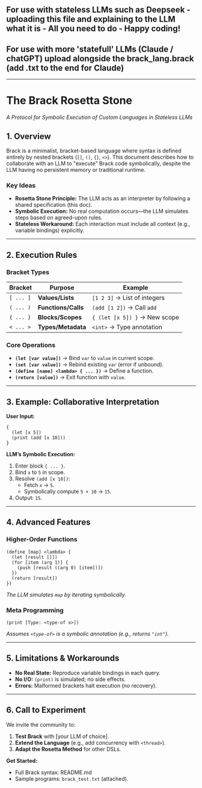 ## For use with stateless LLMs such as Deepseek - uploading this file and explaining to the LLM what it is - All you need to do - Happy coding!

## For use with more 'statefull' LLMs (Claude / chatGPT) upload alongside the brack_lang.brack (add .txt to the end for Claude)

-------------------------------------
# **The Brack Rosetta Stone**
*A Protocol for Symbolic Execution of Custom Languages in Stateless LLMs*

## **1. Overview**
Brack is a minimalist, bracket-based language where syntax is defined entirely by nested brackets (`[]`, `()`, `{}`, `<>`). This document describes how to collaborate with an LLM to "execute" Brack code symbolically, despite the LLM having no persistent memory or traditional runtime.

### **Key Ideas**
- **Rosetta Stone Principle:** The LLM acts as an interpreter by following a shared specification (this doc).
- **Symbolic Execution:** No real computation occurs—the LLM simulates steps based on agreed-upon rules.
- **Stateless Workaround:** Each interaction must include all context (e.g., variable bindings) explicitly.

---

## **2. Execution Rules**
### **Bracket Types**
| Bracket  | Purpose                      | Example                      |
|----------|------------------------------|------------------------------|
| `[ ... ]` | **Values/Lists**             | `[1 2 3]` → List of integers |
| `( ... )` | **Functions/Calls**          | `(add [1 2])` → Call `add`   |
| `{ ... }` | **Blocks/Scopes**            | `{ (let [x 5]) }` → New scope|
| `< ... >` | **Types/Metadata**           | `<int>` → Type annotation    |

### **Core Operations**
- **`(let [var value])`** → Bind `var` to `value` in current scope.
- **`(set [var value])`** → Rebind existing `var` (error if unbound).
- **`(define [name] <lambda> { ... })`** → Define a function.
- **`(return [value])`** → Exit function with `value`.

---

## **3. Example: Collaborative Interpretation**
**User Input:**
```brack
{
  (let [x 5])
  (print (add [x 10]))
}
```

**LLM’s Symbolic Execution:**
1. Enter block `{ ... }`.
2. Bind `x` to `5` in scope.
3. Resolve `(add [x 10])`:
   - Fetch `x` → `5`.
   - Symbolically compute `5 + 10` → `15`.
4. Output: `15`.

---

## **4. Advanced Features**
### **Higher-Order Functions**
```brack
(define [map] <lambda> {
  (let [result []])
  (for [item (arg 1)] {
    (push [result ((arg 0) [item])])
  })
  (return [result])
})
```
*The LLM simulates `map` by iterating symbolically.*

### **Meta Programming**
```brack
(print [Type: <type-of x>])
```
*Assumes `<type-of>` is a symbolic annotation (e.g., returns `"int"`).*

---

## **5. Limitations & Workarounds**
- **No Real State:** Reproduce variable bindings in each query.
- **No I/O:** `(print)` is simulated; no side effects.
- **Errors:** Malformed brackets halt execution (no recovery).

---

## **6. Call to Experiment**
We invite the community to:
1. **Test Brack** with [your LLM of choice].
2. **Extend the Language** (e.g., add concurrency with `<thread>`).
3. **Adapt the Rosetta Method** for other DSLs.

**Get Started:**
- Full Brack syntax: README.md
- Sample programs: `brack_test.txt` (attached).
